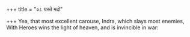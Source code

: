 +++
title = "०८ यस्ते मदो"

+++
Yea, that most excellent carouse, Indra, which slays most enemies,  
     With Heroes wins the light of heaven, and is invincible in war: